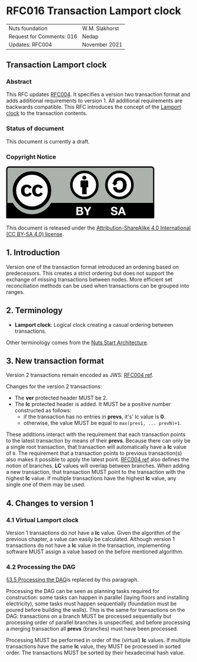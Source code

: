 # RFC016 Transaction Lamport clock

|  |  |
| :--- | :--- |
| Nuts foundation | W.M. Slakhorst |
| Request for Comments: 016 | Nedap |
| Updates: RFC004 | November 2021 |

## Transaction Lamport clock

### Abstract

This RFC updates [RFC004](rfc004-verifiable-transactional-graph.md). It specifies a version two transaction format and adds additional requirements to version 1.
All additional requirements are backwards compatible. This RFC introduces the concept of the [Lamport clock](https://en.wikipedia.org/wiki/Lamport_timestamp) to the transaction contents.

### Status of document

This document is currently a draft.

### Copyright Notice

![](../.gitbook/assets/license.png)

This document is released under the [Attribution-ShareAlike 4.0 International \(CC BY-SA 4.0\) license](https://creativecommons.org/licenses/by-sa/4.0/).

## 1.  Introduction

Version one of the transaction format introduced an ordening based on predecessors. This creates a strict ordering but does not support the exchange of missing transactions between nodes.
More efficient set reconciliation methods can be used when transactions can be grouped into ranges. 

## 2. Terminology

* **Lamport clock**: Logical clock creating a casual ordering between transactions.

Other terminology comes from the [Nuts Start Architecture](rfc001-nuts-start-architecture.md#nuts-start-architecture).

## 3. New transaction format

Version 2 transactions remain encoded as JWS: [RFC004 ref](rfc004-verifiable-transactional-graph.md#3-transaction-format).

Changes for the version 2 transactions:

* The **ver** protected header MUST be 2.
* The **lc** protected header is added. It MUST be a positive number constructed as follows:
  * if the transaction has no entries in **prevs**, it's' lc value is **0**.
  * otherwise, the value MUST be equal to `max(prev1, ... prevN)+1`.

These additions interact with the requirement that each transaction points to the latest transaction by means of their **prevs**. 
Because there can only be a single root transaction, that transaction will automatically have a **lc** value of `0`.
The requirement that a transaction points to previous transaction(s) also makes it possible to apply the latest point.
[RFC004 ref](rfc004-verifiable-transactional-graph.md#3-transaction-format) also defines the notion of branches. 
**LC** values will overlap between branches.
When adding a new transaction, that transaction MUST point to the transaction with the highest **lc** value.
If multiple transactions have the highest **lc** value, any single one of them may be used.

## 4. Changes to version 1

### 4.1 Virtual Lamport clock

Version 1 transactions do not have a **lc** value. Given the algorithm of the previous chapter, a value can easily be calculated.
Although version 1 transactions do not have a **lc** value in the transaction, implementing software MUST assign a value based on the before mentioned algorithm.

### 4.2 Processing the DAG

[§3.5 Processing the DAG](rfc004-verifiable-transactional-graph.md#35-processing-the-dag)is replaced by this paragraph.

Processing the DAG can be seen as planning tasks required for construction: some tasks can happen in parallel \(laying floors and installing electricity\), some tasks must happen sequentially \(foundation must be poured before building the walls\). This is the same for transactions on the DAG: transactions on a branch MUST be processed sequentially but processing order of parallel branches is unspecified, and before processing a merging transaction all **prevs** \(branches\) must have been processed.

Processing MUST be performed in order of the (virtual) **lc** values. 
If multiple transactions have the same **lc** value, they MUST be processed in sorted order.
The transactions MUST be sorted by their hexadecimal hash value.
